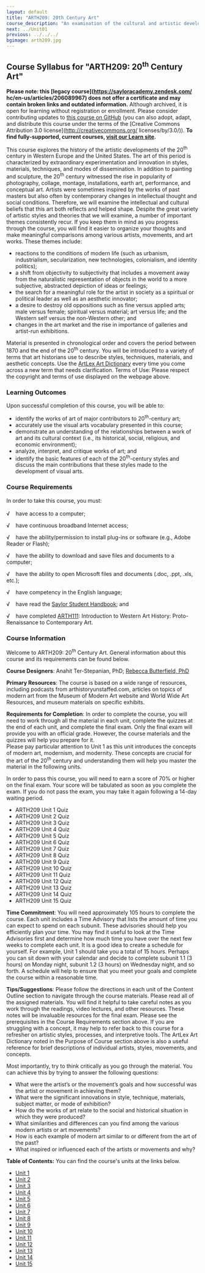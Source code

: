 ```yaml
---
layout: default
title: "ARTH209: 20th Century Art"
course_description: "An examination of the cultural and artistic developments of the twentieth century in Europe and the United States, surveying the artwork of Cubism, Fauvism, Futurism, Expressionism, Dadaism, Surrealism, Pop Art, and Op-Art, and Modern and Postmodern architecture."
next: ../Unit01
previous: ../../../
bgimage: arth209.jpg
---
```

Course Syllabus for "ARTH209: 20<sup>th</sup> Century Art"
----------------------------------------------------------

**Please note: this [legacy course](https://sayloracademy.zendesk.com/
hc/en-us/articles/206089967) does not offer a certificate and may contain 
broken links and outdated information.** Although archived, it is open 
for learning without registration or enrollment. Please consider contributing 
updates to [this course on GitHub](https://github.com/saylordotorg/course_arth209) 
(you can also adopt, adapt, and distribute this course under the terms of 
the [Creative Commons Attribution 3.0 license](http://creativecommons.org/
licenses/by/3.0/)). **To find fully-supported, current courses, [visit our 
Learn site](https://learn.saylor.org).**

This course explores the history of the artistic developments of the
20<sup>th</sup> century in Western Europe and the United States. The art
of this period is characterized by extraordinary experimentation and
innovation in styles, materials, techniques, and modes of dissemination.
In addition to painting and sculpture, the 20<sup>th</sup> century
witnessed the rise in popularity of photography, collage, montage,
installations, earth art, performance, and conceptual art. Artists were
sometimes inspired by the works of past masters but also often by
contemporary changes in intellectual thought and social conditions.
Therefore, we will examine the intellectual and cultural beliefs that
this art both reflects and helped shape. Despite the great variety of
artistic styles and theories that we will examine, a number of important
themes consistently recur. If you keep them in mind as you progress
through the course, you will find it easier to organize your thoughts
and make meaningful comparisons among various artists, movements, and
art works. These themes include:
-   reactions to the conditions of modern life (such as urbanism,
    industrialism, secularization, new technologies, colonialism, and
    identity politics);
-   a shift from objectivity to subjectivity that includes a movement
    away from the naturalistic representation of objects in the world to
    a more subjective, abstracted depiction of ideas or feelings;
-   the search for a meaningful role for the artist in society as a
    spiritual or political leader as well as an aesthetic innovator;
-   a desire to destroy old oppositions such as fine versus applied
    arts; male versus female; spiritual versus material; art versus
    life; and the Western self versus the non-Western other; and
-   changes in the art market and the rise in importance of galleries
    and artist-run exhibitions.

Material is presented in chronological order and covers the period
between 1870 and the end of the 20<sup>th</sup> century. You will be
introduced to a variety of terms that art historians use to describe
styles, techniques, materials, and aesthetic concepts. Use the [ArtLex
Art Dictionary](http://www.artlex.com/) every time you come across a new
term that needs clarification. Terms of Use: Please respect the
copyright and terms of use displayed on the webpage above.

### Learning Outcomes

Upon successful completion of this course, you will be able to:

-   identify the works of art of major contributors to
    20<sup>th</sup>-century art;
-   accurately use the visual arts vocabulary presented in this course;
-   demonstrate an understanding of the relationships between a work of
    art and its cultural context (i.e., its historical, social,
    religious, and economic environment);
-   analyze, interpret, and critique works of art; and
-   identify the basic features of each of the 20<sup>th</sup>-century
    styles and discuss the main contributions that these styles made to
    the development of visual arts.

### Course Requirements

In order to take this course, you must:  
    
 √    have access to a computer;  
  
 √    have continuous broadband Internet access;  
  
 √    have the ability/permission to install plug-ins or software (e.g.,
Adobe Reader or Flash);  
  
 √    have the ability to download and save files and documents to a
computer;  
  
 √    have the ability to open Microsoft files and documents (.doc,
.ppt, .xls, etc.);  
  
 √    have competency in the English language;  
  
 √    have read the [Saylor Student
Handbook](http://www.saylor.org/site/wp-content/uploads/2012/05/Saylor-StudentHandbook.pdf);
and  
  
 √    have completed [ARTH111](http://www.saylor.org/courses/arth111/):
Introduction to Western Art History: Proto-Renaissance to Contemporary
Art.

### Course Information

Welcome to ARTH209: 20<sup>th</sup> Century Art. General information
about this course and its requirements can be found below.  
  
 **Course Designers**: Anahit Ter-Stepanian, PhD; [Rebecca Butterfield,
PhD](http://www.saylor.org/faculty-a-g/#DrRebeccaButterfield)  
  
 **Primary Resources**: The course is based on a wide range of
resources, including podcasts from arthistoryunstaffed.com, articles on
topics of modern art from the Museum of Modern Art website and World
Wide Art Resources, and museum materials on specific exhibits.  
  
 **Requirements for Completion**: In order to complete the course, you
will need to work through all the material in each unit, complete the
quizzes at the end of each unit, and complete the final exam. Only the
final exam will provide you with an official grade. However, the course
materials and the quizzes will help you prepare for it.  
 Please pay particular attention to Unit 1 as this unit introduces the
concepts of modern art, modernism, and modernity. These concepts are
crucial for the art of the 20<sup>th</sup> century and understanding
them will help you master the material in the following units.  
  
 In order to pass this course, you will need to earn a score of 70% or
higher on the final exam. Your score will be tabulated as soon as you
complete the exam. If you do not pass the exam, you may take it again
following a 14-day waiting period.  

-   ARTH209 Unit 1 Quiz
-   ARTH209 Unit 2 Quiz
-   ARTH209 Unit 3 Quiz
-   ARTH209 Unit 4 Quiz
-   ARTH209 Unit 5 Quiz
-   ARTH209 Unit 6 Quiz
-   ARTH209 Unit 7 Quiz
-   ARTH209 Unit 8 Quiz
-   ARTH209 Unit 9 Quiz
-   ARTH209 Unit 10 Quiz
-   ARTH209 Unit 11 Quiz
-   ARTH209 Unit 12 Quiz
-   ARTH209 Unit 13 Quiz
-   ARTH209 Unit 14 Quiz
-   ARTH209 Unit 15 Quiz

**Time Commitment**: You will need approximately 105 hours to complete
the course. Each unit includes a Time Advisory that lists the amount of
time you can expect to spend on each subunit. These advisories should
help you efficiently plan your time. You may find it useful to look at
the Time Advisories first and determine how much time you have over the
next few weeks to complete each unit. It is a good idea to create a
schedule for yourself. For example, Unit 1 should take you a total of 15
hours. Perhaps you can sit down with your calendar and decide to
complete subunit 1.1 (3 hours) on Monday night, subunit 1.2 (3 hours) on
Wednesday night, and so forth. A schedule will help to ensure that you
meet your goals and complete the course within a reasonable time.  
  
 **Tips/Suggestions**: Please follow the directions in each unit of the
Content Outline section to navigate through the course materials. Please
read all of the assigned materials. You will find it helpful to take
careful notes as you work through the readings, video lectures, and
other resources. These notes will be invaluable resources for the final
exam. Please see the prerequisites in the Course Requirements section
above. If you are struggling with a concept, it may help to refer back
to this course for a refresher on artistic styles, processes, and
interpretive tools. The ArtLex Art Dictionary noted in the Purpose of
Course section above is also a useful reference for brief descriptions
of individual artists, styles, movements, and concepts.  
  
 Most importantly, try to think critically as you go through the
material. You can achieve this by trying to answer the following
questions:  

-   What were the artist’s or the movement’s goals and how successful
    was the artist or movement in achieving them?
-   What were the significant innovations in style, technique,
    materials, subject matter, or mode of exhibition?
-   How do the works of art relate to the social and historical
    situation in which they were produced?
-   What similarities and differences can you find among the various
    modern artists or art movements?
-   How is each example of modern art similar to or different from the
    art of the past?
-   What inspired or influenced each of the artists or movements and
    why?

**Table of Contents:** You can find the course's units at the links below.

- [Unit 1](https://legacy.saylor.org/arth209/Unit01/)
- [Unit 2](https://legacy.saylor.org/arth209/Unit02/)
- [Unit 3](https://legacy.saylor.org/arth209/Unit03/)
- [Unit 4](https://legacy.saylor.org/arth209/Unit04/)
- [Unit 5](https://legacy.saylor.org/arth209/Unit05/)
- [Unit 6](https://legacy.saylor.org/arth209/Unit06/)
- [Unit 7](https://legacy.saylor.org/arth209/Unit07/)
- [Unit 8](https://legacy.saylor.org/arth209/Unit08/)
- [Unit 9](https://legacy.saylor.org/arth209/Unit09/)
- [Unit 10](https://legacy.saylor.org/arth209/Unit10/)
- [Unit 11](https://legacy.saylor.org/arth209/Unit11/)
- [Unit 12](https://legacy.saylor.org/arth209/Unit12/)
- [Unit 13](https://legacy.saylor.org/arth209/Unit13/)
- [Unit 14](https://legacy.saylor.org/arth209/Unit14/)
- [Unit 15](https://legacy.saylor.org/arth209/Unit15/)

